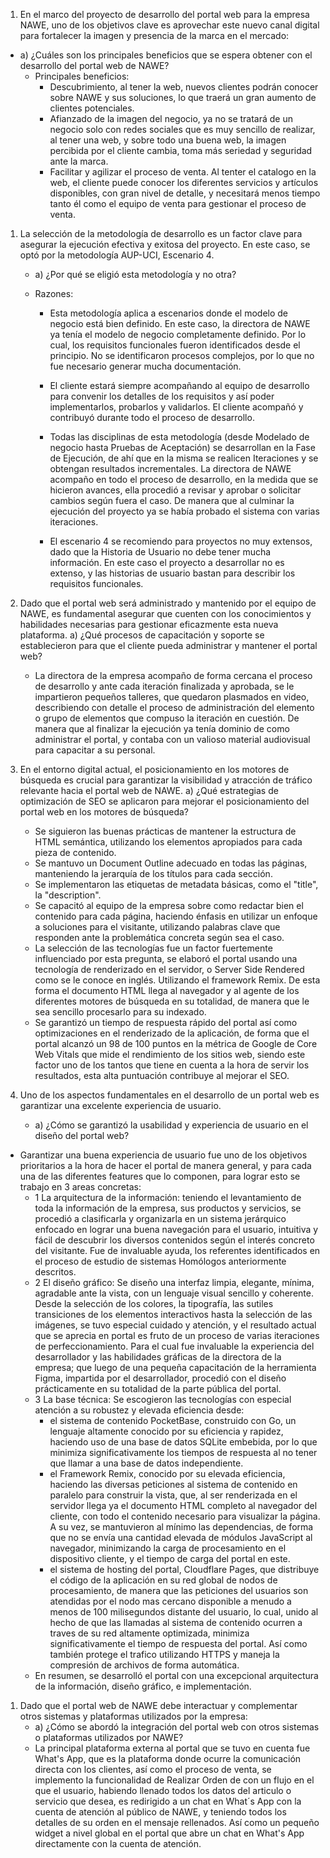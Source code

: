 1. En el marco del proyecto de desarrollo del portal web para la empresa NAWE, uno de los objetivos clave es aprovechar este nuevo canal digital para
   fortalecer la imagen y presencia de la marca en el mercado:

-   a) ¿Cuáles son los principales beneficios que se espera obtener con el desarrollo del portal web de NAWE?
    -   Principales beneficios:
        -   Descubrimiento, al tener la web, nuevos clientes podrán conocer sobre NAWE y sus soluciones, lo que traerá un gran aumento de clientes
            potenciales.
        -   Afianzado de la imagen del negocio, ya no se tratará de un negocio solo con redes sociales que es muy sencillo de realizar, al tener una
            web, y sobre todo una buena web, la imagen percibida por el cliente cambia, toma más seriedad y seguridad ante la marca.
        -   Facilitar y agilizar el proceso de venta. Al tenter el catalogo en la web, el cliente puede conocer los diferentes servicios y artículos
            disponibles, con gran nivel de detalle, y necesitará menos tiempo tanto él como el equipo de venta para gestionar el proceso de venta.

1.  La selección de la metodología de desarrollo es un factor clave para asegurar la ejecución efectiva y exitosa del proyecto. En este caso, se optó
    por la metodología AUP-UCI, Escenario 4.

    -   a) ¿Por qué se eligió esta metodología y no otra?

    -   Razones:

        -   Esta metodología aplica a escenarios donde el modelo de negocio está bien definido. En este caso, la directora de NAWE ya tenía el modelo
            de negocio completamente definido. Por lo cual, los requisitos funcionales fueron identificados desde el principio. No se identificaron
            procesos complejos, por lo que no fue necesario generar mucha documentación.

        -   El cliente estará siempre acompañando al equipo de desarrollo para convenir los detalles de los requisitos y así poder implementarlos,
            probarlos y validarlos. El cliente acompañó y contribuyó durante todo el proceso de desarrollo.

        -   Todas las disciplinas de esta metodología (desde Modelado de negocio hasta Pruebas de Aceptación) se desarrollan en la Fase de Ejecución,
            de ahí que en la misma se realicen Iteraciones y se obtengan resultados incrementales. La directora de NAWE acompaño en todo el proceso de
            desarrollo, en la medida que se hicieron avances, ella procedió a revisar y aprobar o solicitar cambios según fuera el caso. De manera que
            al culminar la ejecución del proyecto ya se había probado el sistema con varias iteraciones.

        -   El escenario 4 se recomiendo para proyectos no muy extensos, dado que la Historia de Usuario no debe tener mucha información. En este caso
            el proyecto a desarrollar no es extenso, y las historias de usuario bastan para describir los requisitos funcionales.

2.  Dado que el portal web será administrado y mantenido por el equipo de NAWE, es fundamental asegurar que cuenten con los conocimientos y
    habilidades necesarias para gestionar eficazmente esta nueva plataforma. a) ¿Qué procesos de capacitación y soporte se establecieron para que el
    cliente pueda administrar y mantener el portal web?

    -   La directora de la empresa acompaño de forma cercana el proceso de desarrollo y ante cada iteración finalizada y aprobada, se le impartieron
        pequeños talleres, que quedaron plasmados en video, describiendo con detalle el proceso de administración del elemento o grupo de elementos
        que compuso la iteración en cuestión. De manera que al finalizar la ejecución ya tenía dominio de como administrar el portal, y contaba con un
        valioso material audiovisual para capacitar a su personal.

3.  En el entorno digital actual, el posicionamiento en los motores de búsqueda es crucial para garantizar la visibilidad y atracción de tráfico
    relevante hacia el portal web de NAWE. a) ¿Qué estrategias de optimización de SEO se aplicaron para mejorar el posicionamiento del portal web en
    los motores de búsqueda?

    -   Se siguieron las buenas prácticas de mantener la estructura de HTML semántica, utilizando los elementos apropiados para cada pieza de
        contenido.
    -   Se mantuvo un Document Outline adecuado en todas las páginas, manteniendo la jerarquía de los títulos para cada sección.
    -   Se implementaron las etiquetas de metadata básicas, como el "title", la "description".
    -   Se capacitó al equipo de la empresa sobre como redactar bien el contenido para cada página, haciendo énfasis en utilizar un enfoque a
        soluciones para el visitante, utilizando palabras clave que responden ante la problemática concreta según sea el caso.
    -   La selección de las tecnologías fue un factor fuertemente influenciado por esta pregunta, se elaboró el portal usando una tecnología de
        renderizado en el servidor, o Server Side Rendered como se le conoce en inglés. Utilizando el framework Remix. De esta forma el documento HTML
        llega al navegador y al agente de los diferentes motores de búsqueda en su totalidad, de manera que le sea sencillo procesarlo para su
        indexado.
    -   Se garantizó un tiempo de respuesta rápido del portal así como optimizaciones en el renderizado de la aplicación, de forma que el portal
        alcanzó un 98 de 100 puntos en la métrica de Google de Core Web Vitals que mide el rendimiento de los sitios web, siendo este factor uno de
        los tantos que tiene en cuenta a la hora de servir los resultados, esta alta puntuación contribuye al mejorar el SEO.

4.  Uno de los aspectos fundamentales en el desarrollo de un portal web es garantizar una excelente experiencia de usuario.
    -   a) ¿Cómo se garantizó la usabilidad y experiencia de usuario en el diseño del portal web?

-   Garantizar una buena experiencia de usuario fue uno de los objetivos prioritarios a la hora de hacer el portal de manera general, y para cada una
    de las diferentes features que lo componen, para lograr esto se trabajo en 3 areas concretas:
    -   1 La arquitectura de la información: teniendo el levantamiento de toda la información de la empresa, sus productos y servicios, se procedió a
        clasificarla y organizarla en un sistema jerárquico enfocado en lograr una buena navegación para el usuario, intuitiva y fácil de descubrir
        los diversos contenidos según el interés concreto del visitante. Fue de invaluable ayuda, los referentes identificados en el proceso de
        estudio de sistemas Homólogos anteriormente descritos.
    -   2 El diseño gráfico: Se diseño una interfaz limpia, elegante, mínima, agradable ante la vista, con un lenguaje visual sencillo y coherente.
        Desde la selección de los colores, la tipografía, las sutiles transiciones de los elementos interactivos hasta la selección de las imágenes,
        se tuvo especial cuidado y atención, y el resultado actual que se aprecia en portal es fruto de un proceso de varias iteraciones de
        perfeccionamiento. Para el cual fue invaluable la experiencia del desarrollador y las habilidades gráficas de la directora de la empresa; que
        luego de una pequeña capacitación de la herramienta Figma, impartida por el desarrollador, procedió con el diseño prácticamente en su
        totalidad de la parte pública del portal.
    -   3 La base técnica: Se escogieron las tecnologías con especial atención a su robustez y elevada eficiencia desde:
        -   el sistema de contenido PocketBase, construido con Go, un lenguaje altamente conocido por su eficiencia y rapidez, haciendo uso de una
            base de datos SQLite embebida, por lo que minimiza significativamente los tiempos de respuesta al no tener que llamar a una base de datos
            independiente.
        -   el Framework Remix, conocido por su elevada eficiencia, haciendo las diversas peticiones al sistema de contenido en paralelo para
            construir la vista, que, al ser renderizada en el servidor llega ya el documento HTML completo al navegador del cliente, con todo el
            contenido necesario para visualizar la página. A su vez, se mantuvieron al mínimo las dependencias, de forma que no se envía una cantidad
            elevada de módulos JavaScript al navegador, minimizando la carga de procesamiento en el dispositivo cliente, y el tiempo de carga del
            portal en este.
        -   el sistema de hosting del portal, Cloudflare Pages, que distribuye el código de la aplicación en su red global de nodos de procesamiento,
            de manera que las peticiones del usuarios son atendidas por el nodo mas cercano disponible a menudo a menos de 100 milisegundos distante
            del usuario, lo cual, unido al hecho de que las llamadas al sistema de contenido ocurren a traves de su red altamente optimizada, minimiza
            significativamente el tiempo de respuesta del portal. Así como también protege el trafico utilizando HTTPS y maneja la compresión de
            archivos de forma automática.
    -   En resumen, se desarrolló el portal con una excepcional arquitectura de la información, diseño gráfico, e implementación.

1. Dado que el portal web de NAWE debe interactuar y complementar otros sistemas y plataformas utilizados por la empresa:
    - a) ¿Cómo se abordó la integración del portal web con otros sistemas o plataformas utilizados por NAWE?
    - La principal plataforma externa al portal que se tuvo en cuenta fue What's App, que es la plataforma donde ocurre la comunicación directa con
      los clientes, así como el proceso de venta, se implemento la funcionalidad de Realizar Orden de con un flujo en el que el usuario, habiendo
      llenado todos los datos del articulo o servicio que desea, es redirigido a un chat en What´s App con la cuenta de atención al público de NAWE, y
      teniendo todos los detalles de su orden en el mensaje rellenados. Así como un pequeño widget a nivel global en el portal que abre un chat en
      What's App directamente con la cuenta de atención.
